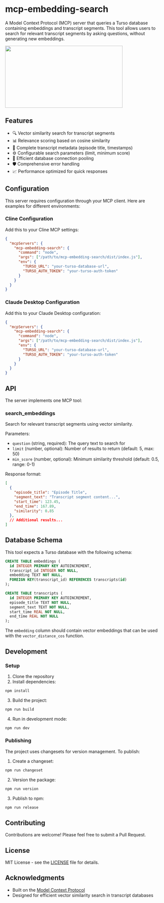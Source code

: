 # mcp-embedding-search

A Model Context Protocol (MCP) server that queries a Turso database containing
embeddings and transcript segments. This tool allows users to search for relevant 
transcript segments by asking questions, without generating new embeddings.

<a href="https://glama.ai/mcp/servers/mcp-embedding-search">
  <img width="380" height="200" src="https://glama.ai/mcp/servers/mcp-embedding-search/badge" />
</a>

## Features

- 🔍 Vector similarity search for transcript segments
- 📊 Relevance scoring based on cosine similarity
- 📝 Complete transcript metadata (episode title, timestamps)
- ⚙️ Configurable search parameters (limit, minimum score)
- 🔄 Efficient database connection pooling
- 🛡️ Comprehensive error handling
- 📈 Performance optimized for quick responses

## Configuration

This server requires configuration through your MCP client. Here are
examples for different environments:

### Cline Configuration

Add this to your Cline MCP settings:

```json
{
  "mcpServers": {
    "mcp-embedding-search": {
      "command": "node",
      "args": ["/path/to/mcp-embedding-search/dist/index.js"],
      "env": {
        "TURSO_URL": "your-turso-database-url",
        "TURSO_AUTH_TOKEN": "your-turso-auth-token"
      }
    }
  }
}
```

### Claude Desktop Configuration

Add this to your Claude Desktop configuration:

```json
{
  "mcpServers": {
    "mcp-embedding-search": {
      "command": "node",
      "args": ["/path/to/mcp-embedding-search/dist/index.js"],
      "env": {
        "TURSO_URL": "your-turso-database-url",
        "TURSO_AUTH_TOKEN": "your-turso-auth-token"
      }
    }
  }
}
```

## API

The server implements one MCP tool:

### search_embeddings

Search for relevant transcript segments using vector similarity.

Parameters:

- `question` (string, required): The query text to search for
- `limit` (number, optional): Number of results to return (default: 5, max: 50)
- `min_score` (number, optional): Minimum similarity threshold (default: 0.5, range: 0-1)

Response format:

```json
[
  {
    "episode_title": "Episode Title",
    "segment_text": "Transcript segment content...",
    "start_time": 123.45,
    "end_time": 167.89,
    "similarity": 0.85
  },
  // Additional results...
]
```

## Database Schema

This tool expects a Turso database with the following schema:

```sql
CREATE TABLE embeddings (
  id INTEGER PRIMARY KEY AUTOINCREMENT,
  transcript_id INTEGER NOT NULL,
  embedding TEXT NOT NULL,
  FOREIGN KEY(transcript_id) REFERENCES transcripts(id)
);

CREATE TABLE transcripts (
  id INTEGER PRIMARY KEY AUTOINCREMENT,
  episode_title TEXT NOT NULL,
  segment_text TEXT NOT NULL,
  start_time REAL NOT NULL,
  end_time REAL NOT NULL
);
```

The `embedding` column should contain vector embeddings that can be used with the `vector_distance_cos` function.

## Development

### Setup

1. Clone the repository
2. Install dependencies:

```bash
npm install
```

3. Build the project:

```bash
npm run build
```

4. Run in development mode:

```bash
npm run dev
```

### Publishing

The project uses changesets for version management. To publish:

1. Create a changeset:

```bash
npm run changeset
```

2. Version the package:

```bash
npm run version
```

3. Publish to npm:

```bash
npm run release
```

## Contributing

Contributions are welcome! Please feel free to submit a Pull Request.

## License

MIT License - see the [LICENSE](LICENSE) file for details.

## Acknowledgments

- Built on the [Model Context Protocol](https://github.com/modelcontextprotocol)
- Designed for efficient vector similarity search in transcript databases

